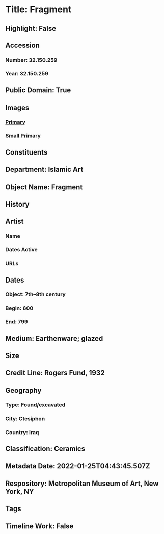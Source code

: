 # Title: Fragment
## Highlight: False
## Accession
### Number: 32.150.259
### Year: 32.150.259
## Public Domain: True
## Images
### [Primary](https://images.metmuseum.org/CRDImages/is/original/sf32-150-259a.jpg)
### [Small Primary](https://images.metmuseum.org/CRDImages/is/web-large/sf32-150-259a.jpg)
## Constituents
## Department: Islamic Art
## Object Name: Fragment
## History
## Artist
### Name
### Dates Active
### URLs
## Dates
### Object: 7th–8th century
### Begin: 600
### End: 799
## Medium: Earthenware; glazed
## Size
## Credit Line: Rogers Fund, 1932
## Geography
### Type: Found/excavated
### City: Ctesiphon
### Country: Iraq
## Classification: Ceramics
## Metadata Date: 2022-01-25T04:43:45.507Z
## Respository: Metropolitan Museum of Art, New York, NY
## Tags
## Timeline Work: False